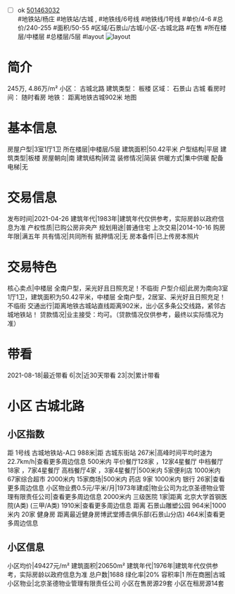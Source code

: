 - [ ] ok [501463032](https://bj.5i5j.com/ershoufang/501463032.html)  
 #地铁站/杨庄 #地铁站/古城 ,  #地铁线/6号线 #地铁线/1号线
#单价/4-6 #总价/240-255 #面积/50-55   #区域/石景山/古城/小区-古城北路 #在售 #所在楼层/中楼层 #总楼层/5层 #layout 
![layout](http://image2a.5i5j.com/scm/HOUSE_CUSTOMER/9f9b29b1bb1f4e39bec4470ed2535e1b.jpg_P5.jpg) 
# 简介 
 245万,  4.86万/m² 
小区： 古城北路
建筑类型： 板楼
区域： 石景山 古城
看房时间： 随时看房
地铁： 距离地铁古城902米 地图
# 基本信息 
 房屋户型|3室1厅1卫
所在楼层|中楼层/5层
建筑面积|50.42平米
户型结构|平层
建筑类型|板楼
房屋朝向|南
建筑结构|砖混
装修情况|简装
供暖方式|集中供暖
配备电梯|无
# 交易信息 
 发布时间|2021-04-26
建筑年代|1983年|建筑年代仅供参考，实际房龄以政府信息为准
产权性质|已购公房非央产
规划用途|普通住宅
上次交易|2014-10-16
购房年限|满五年
共有情况|共同所有
抵押情况|无
房本备件|已上传房本照片
# 交易特色 
 核心卖点|中楼层 全南户型，采光好且日照充足！不临街
户型介绍|此房为南向3室1厅1卫，建筑面积为50.42平米，中楼层 全南户型，2居室、采光好且日照充足！不临街
交通出行|距离地铁古城站直线距离902米，出小区多条公交线路，紧邻古城地铁站！
贷款情况|业主接受：均可。（贷款情况仅供参考，最终以实际情况为准）
# 带看 
 2021-08-18|最近带看	 6|次|近30天带看	 23|次|累计带看
# 小区 古城北路
## 小区指数 
 距 1号线 古城地铁站-A口 988米|距 古城东街站 267米|高峰时间平均时速为22.7km/h|查看更多周边信息
500米内 平价餐厅128家 ，12家4星餐厅
中档餐厅18家 ，7家4星餐厅
高档餐厅4家 ，3家4星餐厅|500米内 5家便利店
1000米内 67家综合超市
2000米内 15家商场|500米内 药店 9家
1000米内 银行 26家|查看更多周边信息
小区物业费0.5元/平米/月|1973年建成|物业公司为北京圣德物业管理有限责任公司|查看更多周边信息
2000米内 三级医院 1家|距离 北京大学首钢医院(A类) (三甲/A类) 1910米|查看更多周边信息
距离 石景山雕塑公园 964米|1000米内 20家 健身房
距离最近健身房博武堂搏击俱乐部(石景山分店) 464米|查看更多周边信息
## 小区信息 
 小区均价|49427元/m²
建筑面积|20650m²
建筑年代|1976年|建筑年代仅供参考，实际房龄以政府信息为准
总户数|1688
绿化率|20%
容积率|1
所在商圈|古城
小区物业|北京圣德物业管理有限责任公司
小区在售房源29套
小区在租房源14套
